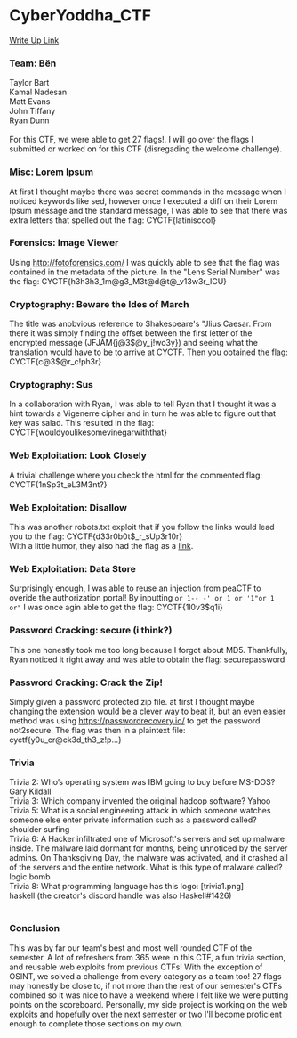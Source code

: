 # CyberYoddha_CTF
[Write Up Link](https://github.com/tbart27/Pea_CTF/blob/main/README.md)

### Team: Bën
Taylor Bart<br>
Kamal Nadesan<br>
Matt Evans<br>
John Tiffany<br>
Ryan Dunn<br>
<br>
For this CTF, we were able to get 27 flags!. I will go over the flags I submitted or worked on for this CTF (disregading the welcome challenge).
<br>
### Misc: Lorem Ipsum
At first I thought maybe there was secret commands in the message when I noticed keywords like sed, however once I executed a diff on their Lorem Ipsum message and the standard message, I was able to see that there was extra letters that spelled out the flag: CYCTF{latiniscool}
### Forensics: Image Viewer
Using http://fotoforensics.com/ I was quickly able to see that the flag was contained in the metadata of the picture. In the "Lens Serial Number" was the flag: CYCTF{h3h3h3_1m@g3_M3t@d@t@_v13w3r_ICU}
### Cryptography: Beware the Ides of March
The title was anobvious reference to Shakespeare's "Jlius Caesar. From there it was simply finding the offset between the first letter of the encrypted message (JFJAM{j@3$@y_j!wo3y}) and seeing what the translation would have to be to arrive at CYCTF. Then you obtained the flag: CYCTF{c@3$@r_c!ph3r}
### Cryptography: Sus
In a collaboration with Ryan, I was able to tell Ryan that I thought it was a hint towards a Vigenerre cipher and in turn he was able to figure out that key was salad. This resulted in the flag: CYCTF{wouldyoulikesomevinegarwiththat}
### Web Exploitation: Look Closely
A trivial challenge where you check the html for the commented flag: CYCTF{1nSp3t_eL3M3nt?}
### Web Exploitation: Disallow
This was another robots.txt exploit that if you follow the links would lead you to the flag: CYCTF{d33r0b0t$_r_sUp3r10r}<br>
With a little humor, they also had the flag as a [link](https://www.youtube.com/watch?v=dQw4w9WgXcQ).
### Web Exploitation: Data Store
Surprisingly enough, I was able to reuse an injection from peaCTF to overide the authorization portal! By inputting `or 1-- -' or 1 or '1"or 1 or"` I was once agin able to get the flag: CYCTF{1l0v3$q1i}
### Password Cracking: secure (i think?)
This one honestly took me too long because I forgot about MD5. Thankfully, Ryan noticed it right away and was able to obtain the flag: securepassword
### Password Cracking: Crack the Zip!
Simply given a password protected zip file. at first I thought maybe changing the extension would be a clever way to beat it, but an even easier method was using https://passwordrecovery.io/ to get the password not2secure. The flag was then in a plaintext file: cyctf{y0u_cr@ck3d_th3_z!p...}
### Trivia
Trivia 2: Who’s operating system was IBM going to buy before MS-DOS? Gary Kildall<br>
Trivia 3: Which company invented the original hadoop software? Yahoo<br>
Trivia 5: What is a social engineering attack in which someone watches someone else enter private information such as a password called? shoulder surfing<br>
Trivia 6: A Hacker infiltrated one of Microsoft's servers and set up malware inside. The malware laid dormant for months, being unnoticed by the server admins. On Thanksgiving Day, the malware was activated, and it crashed all of the servers and the entire network. What is this type of malware called? logic bomb<br>
Trivia 8: What programming language has this logo: [trivia1.png]<br>
haskell (the creator's discord handle was also Haskell#1426)<br>
<br>
### Conclusion
This was by far our team's best and most well rounded CTF of the semester. A lot of refreshers from 365 were in this CTF, a fun trivia section, and reusable web exploits from previous CTFs! With the exception of OSINT, we solved a challenge from every category as a team too! 27 flags may honestly be close to, if not more than the rest of our semester's CTFs combined so it was nice to have a weekend where I felt like we were putting points on the scoreboard. Personally, my side project is working on the web exploits and hopefully over the next semester or two I'll become proficient enough to complete those sections on my own. 
